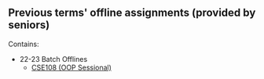 ## Previous terms' offline assignments (provided by seniors)

Contains:
- 22-23 Batch Offlines
  - [CSE108 (OOP Sessional)](./22-23/CSE108)
